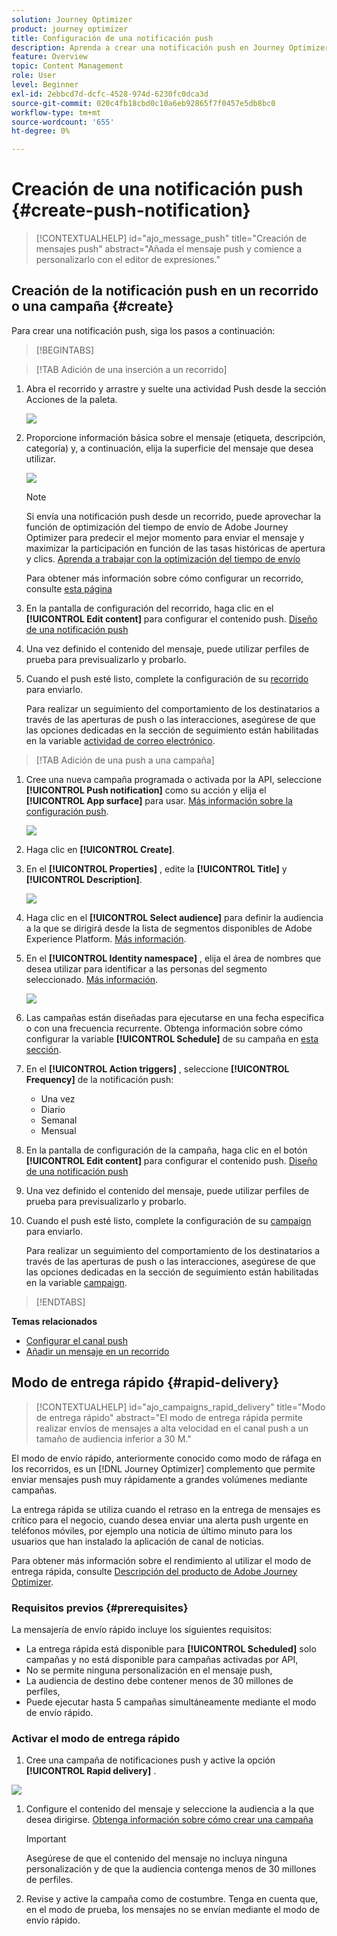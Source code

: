 ```yaml
---
solution: Journey Optimizer
product: journey optimizer
title: Configuración de una notificación push
description: Aprenda a crear una notificación push en Journey Optimizer
feature: Overview
topic: Content Management
role: User
level: Beginner
exl-id: 2ebbcd7d-dcfc-4528-974d-6230fc0dca3d
source-git-commit: 020c4fb18cbd0c10a6eb92865f7f0457e5db8bc0
workflow-type: tm+mt
source-wordcount: '655'
ht-degree: 0%

---
```


# Creación de una notificación push {#create-push-notification}

>[!CONTEXTUALHELP]
>id="ajo_message_push"
>title="Creación de mensajes push"
>abstract="Añada el mensaje push y comience a personalizarlo con el editor de expresiones."

## Creación de la notificación push en un recorrido o una campaña {#create}

Para crear una notificación push, siga los pasos a continuación:

>[!BEGINTABS]

>[!TAB Adición de una inserción a un recorrido]

1. Abra el recorrido y arrastre y suelte una actividad Push desde la sección Acciones de la paleta.

   ![](assets/push_create_1.png)

1. Proporcione información básica sobre el mensaje (etiqueta, descripción, categoría) y, a continuación, elija la superficie del mensaje que desea utilizar.

   ![](assets/push_create_2.png)

   >[!NOTE]
   >
   >Si envía una notificación push desde un recorrido, puede aprovechar la función de optimización del tiempo de envío de Adobe Journey Optimizer para predecir el mejor momento para enviar el mensaje y maximizar la participación en función de las tasas históricas de apertura y clics. [Aprenda a trabajar con la optimización del tiempo de envío](../building-journeys/journeys-message.md#send-time-optimization)

   Para obtener más información sobre cómo configurar un recorrido, consulte [esta página](../building-journeys/journey-gs.md)

1. En la pantalla de configuración del recorrido, haga clic en el **[!UICONTROL Edit content]** para configurar el contenido push. [Diseño de una notificación push](design-push.md)

1. Una vez definido el contenido del mensaje, puede utilizar perfiles de prueba para previsualizarlo y probarlo.

1. Cuando el push esté listo, complete la configuración de su [recorrido](../building-journeys/journey-gs.md) para enviarlo.

   Para realizar un seguimiento del comportamiento de los destinatarios a través de las aperturas de push o las interacciones, asegúrese de que las opciones dedicadas en la sección de seguimiento están habilitadas en la variable [actividad de correo electrónico](../building-journeys/journeys-message.md).

>[!TAB Adición de una push a una campaña]

1. Cree una nueva campaña programada o activada por la API, seleccione **[!UICONTROL Push notification]** como su acción y elija el **[!UICONTROL App surface]** para usar. [Más información sobre la configuración push](push-configuration.md).

   ![](assets/push_create_3.png)

1. Haga clic en **[!UICONTROL Create]**.

1. En el **[!UICONTROL Properties]** , edite la **[!UICONTROL Title]** y **[!UICONTROL Description]**.

   ![](assets/push_create_4.png)

1. Haga clic en el **[!UICONTROL Select audience]** para definir la audiencia a la que se dirigirá desde la lista de segmentos disponibles de Adobe Experience Platform. [Más información](../segment/about-segments.md).

1. En el **[!UICONTROL Identity namespace]** , elija el área de nombres que desea utilizar para identificar a las personas del segmento seleccionado. [Más información](../event/about-creating.md#select-the-namespace).

   ![](assets/push_create_5.png)

1. Las campañas están diseñadas para ejecutarse en una fecha específica o con una frecuencia recurrente. Obtenga información sobre cómo configurar la variable **[!UICONTROL Schedule]** de su campaña en [esta sección](../campaigns/create-campaign.md#schedule).

1. En el **[!UICONTROL Action triggers]** , seleccione **[!UICONTROL Frequency]** de la notificación push:

   * Una vez
   * Diario
   * Semanal
   * Mensual

1. En la pantalla de configuración de la campaña, haga clic en el botón **[!UICONTROL Edit content]** para configurar el contenido push. [Diseño de una notificación push](design-push.md)

1. Una vez definido el contenido del mensaje, puede utilizar perfiles de prueba para previsualizarlo y probarlo.

1. Cuando el push esté listo, complete la configuración de su [campaign](../campaigns/create-campaign.md) para enviarlo.

   Para realizar un seguimiento del comportamiento de los destinatarios a través de las aperturas de push o las interacciones, asegúrese de que las opciones dedicadas en la sección de seguimiento están habilitadas en la variable [campaign](../campaigns/create-campaign.md).

>[!ENDTABS]

**Temas relacionados**

* [Configurar el canal push](push-gs.md)
* [Añadir un mensaje en un recorrido](../building-journeys/journeys-message.md)

## Modo de entrega rápido {#rapid-delivery}

>[!CONTEXTUALHELP]
>id="ajo_campaigns_rapid_delivery"
>title="Modo de entrega rápido"
>abstract="El modo de entrega rápida permite realizar envíos de mensajes a alta velocidad en el canal push a un tamaño de audiencia inferior a 30 M."

El modo de envío rápido, anteriormente conocido como modo de ráfaga en los recorridos, es un [!DNL Journey Optimizer] complemento que permite enviar mensajes push muy rápidamente a grandes volúmenes mediante campañas.

La entrega rápida se utiliza cuando el retraso en la entrega de mensajes es crítico para el negocio, cuando desea enviar una alerta push urgente en teléfonos móviles, por ejemplo una noticia de último minuto para los usuarios que han instalado la aplicación de canal de noticias.

Para obtener más información sobre el rendimiento al utilizar el modo de entrega rápida, consulte [Descripción del producto de Adobe Journey Optimizer](https://helpx.adobe.com/legal/product-descriptions/adobe-journey-optimizer.html).

### Requisitos previos {#prerequisites}

La mensajería de envío rápido incluye los siguientes requisitos:

* La entrega rápida está disponible para **[!UICONTROL Scheduled]** solo campañas y no está disponible para campañas activadas por API,
* No se permite ninguna personalización en el mensaje push,
* La audiencia de destino debe contener menos de 30 millones de perfiles,
* Puede ejecutar hasta 5 campañas simultáneamente mediante el modo de envío rápido.

### Activar el modo de entrega rápido

1. Cree una campaña de notificaciones push y active la opción **[!UICONTROL Rapid delivery]** .

![](assets/create-campaign-burst.png)

1. Configure el contenido del mensaje y seleccione la audiencia a la que desea dirigirse. [Obtenga información sobre cómo crear una campaña](#create)

   >[!IMPORTANT]
   >
   >Asegúrese de que el contenido del mensaje no incluya ninguna personalización y de que la audiencia contenga menos de 30 millones de perfiles.

1. Revise y active la campaña como de costumbre. Tenga en cuenta que, en el modo de prueba, los mensajes no se envían mediante el modo de envío rápido.